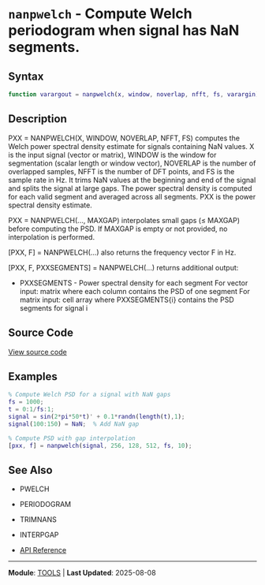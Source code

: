 # `nanpwelch` - Compute Welch periodogram when signal has NaN segments.

## Syntax

```matlab
function varargout = nanpwelch(x, window, noverlap, nfft, fs, varargin)
```

## Description

PXX = NANPWELCH(X, WINDOW, NOVERLAP, NFFT, FS) computes the Welch power spectral density estimate for signals containing NaN values. X is the input signal (vector or matrix), WINDOW is the window for segmentation (scalar length or window vector), NOVERLAP is the number of overlapped samples, NFFT is the number of DFT points, and FS is the sample rate in Hz. It trims NaN values at the beginning and end of the signal and splits the signal at large gaps. The power spectral density is computed for each valid segment and averaged across all segments. PXX is the power spectral density estimate.

PXX = NANPWELCH(..., MAXGAP) interpolates small gaps (≤ MAXGAP) before computing the PSD. If MAXGAP is empty or not provided, no interpolation is performed.

[PXX, F] = NANPWELCH(...) also returns the frequency vector F in Hz.

[PXX, F, PXXSEGMENTS] = NANPWELCH(...) returns additional output:
- PXXSEGMENTS - Power spectral density for each segment
For vector input: matrix where each column contains the PSD of one segment
For matrix input: cell array where PXXSEGMENTS{i} contains the PSD segments for signal i

## Source Code

[View source code](https://github.com/BSICoS/biosigmat/tree/main/src/tools/nanpwelch.m)

## Examples

```matlab
% Compute Welch PSD for a signal with NaN gaps
fs = 1000;
t = 0:1/fs:1;
signal = sin(2*pi*50*t)' + 0.1*randn(length(t),1);
signal(100:150) = NaN;  % Add NaN gap

% Compute PSD with gap interpolation
[pxx, f] = nanpwelch(signal, 256, 128, 512, fs, 10);
```

## See Also

- PWELCH
- PERIODOGRAM
- TRIMNANS
- INTERPGAP

- [API Reference](../README.md)

---

**Module**: [TOOLS](README.md) | **Last Updated**: 2025-08-08
